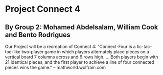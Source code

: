 <!DOCTYPE html>
<html>
<body>

<h1>Project Connect 4</h1>
<h2>By Group 2: Mohamed Abdelsalam, William Cook and Bento Rodrigues</h2>
<p>Our Project will be a recreation of Connect 4: “Connect-Four is a tic-tac-toe-like two-player game in which players alternately place pieces on a vertical board 7 columns across and 6 rows high. ... Both players begin with 21 identical pieces, and the first player to achieve a line of four connected pieces wins the game.” – mathworld.wolfram.com</p>
</body>
</html>
